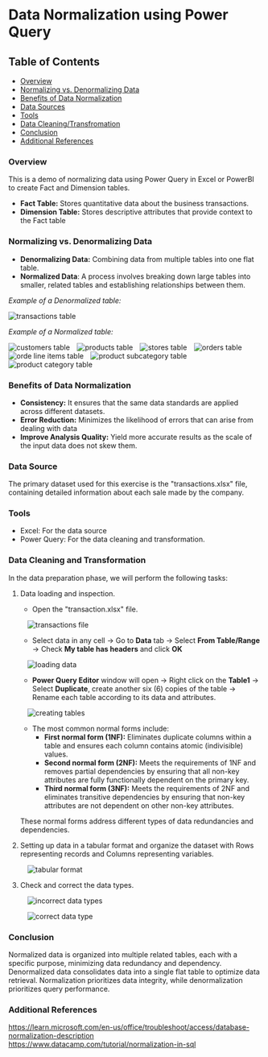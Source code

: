 # Data Normalization using Power Query

## Table of Contents

- [Overview](#overview)
- [Normalizing vs. Denormalizing Data](#normalizing-vs-denormalizing-data)
- [Benefits of Data Normalization](#benefits-of-data-normalization)
- [Data Sources](#data-source)
- [Tools](#tools)
- [Data Cleaning/Transfromation](#data-cleaning-and-transformation)
- [Conclusion](#conclusion)
- [Additional References](#additional-references)

### Overview

This is a demo of normalizing data using Power Query in Excel or PowerBI to create Fact and Dimension tables.
- **Fact Table:** Stores quantitative data about the business transactions.
- **Dimension Table:** Stores descriptive attributes that provide context to the Fact table

### Normalizing vs. Denormalizing Data
- **Denormalizing Data:** Combining data from multiple tables into one flat table.
- **Normalized Data**: A process involves breaking down large tables into smaller, related tables and establishing relationships between them.

<i>Example of a Denormalized table:</i>
>
![transactions table](transactions_table.jpg)
>
>
<i>Example of a Normalized table:</i>
>
![customers table](customers.jpg)&emsp;![products table](products.jpg)&emsp;![stores table](stores.jpg)&emsp;![orders table](orders.jpg)&emsp;![orde line items table](order_line_items.jpg)&emsp;![product subcategory table](product_subcategory.jpg)&emsp;![product category table](product_category.jpg)

### Benefits of Data Normalization

- **Consistency:** It ensures that the same data standards are applied across different datasets.
- **Error Reduction:** Minimizes the likelihood of errors that can arise from dealing with data
- **Improve Analysis Quality:** Yield more accurate results as the scale of the input data does not skew them.

### Data Source

The primary dataset used for this exercise is the "transactions.xlsx" file, containing detailed information about each sale made by the company.

### Tools

- Excel: For the data source
- Power Query: For the data cleaning and transformation.

### Data Cleaning and Transformation

In the data preparation phase, we will perform the following tasks:

1. Data loading and inspection.
   >
   - Open the "transaction.xlsx" file.
   >
   &emsp;![transactions file](transactions_file.jpg)
   >
   - Select data in any cell -> Go to **Data** tab -> Select **From Table/Range** -> Check **My table has headers** and click **OK**
   >
   &emsp;![loading data](loading_data.jpg)
   >
   - **Power Query Editor** window will open -> Right click on the **Table1** -> Select **Duplicate**, create another six (6) copies of the table -> Rename each table according to its data and attributes.
   >
   &emsp;![creating tables](creating_tables.jpg)
   >
   - The most common normal forms include:
      - **First normal form (1NF):** Eliminates duplicate columns within a table and ensures each column contains atomic (indivisible) values.
      - **Second normal form (2NF):** Meets the requirements of 1NF and removes partial dependencies by ensuring that all non-key attributes are fully functionally dependent on the primary key.
      - **Third normal form (3NF):** Meets the requirements of 2NF and eliminates transitive dependencies by ensuring that non-key attributes are not dependent on other non-key attributes.
   >
   These normal forms address different types of data redundancies and dependencies.
   >
2. Setting up data in a tabular format and organize the dataset with Rows representing records and Columns representing variables.
   >
   &emsp;![tabular format](tabular.jpg)
   >
3. Check and correct the data types.
   >
   &emsp;![incorrect data types](incorrect_data_type.jpg)
   >
   &emsp;![correct data type](correct_data_types.jpg)
   >
### Conclusion

Normalized data is organized into multiple related tables, each with a specific purpose, minimizing data redundancy and dependency.
Denormalized data consolidates data into a single flat table to optimize data retrieval. 
Normalization prioritizes data integrity, while denormalization prioritizes query performance.

### Additional References
https://learn.microsoft.com/en-us/office/troubleshoot/access/database-normalization-description
https://www.datacamp.com/tutorial/normalization-in-sql

